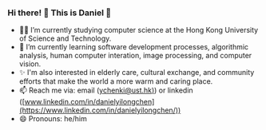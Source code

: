 ### Hi there! 👋 This is Daniel 🤩

- 👨‍💻 I’m currently studying computer science at the Hong Kong University of Science and Technology.
- 🌱 I’m currently learning software development processes, algorithmic analysis, human computer interation, image processing, and computer vision.
- ✨ I'm also interested in elderly care, cultural exchange, and community efforts that make the world a more warm and caring place.
- 📫 Reach me via: email ([ychenki@ust.hk)](mailto：ychenki@ust.hk)) or linkedin ([www.linkedin.com/in/danielyilongchen](https://www.linkedin.com/in/danielyilongchen/))
- 😄 Pronouns: he/him
